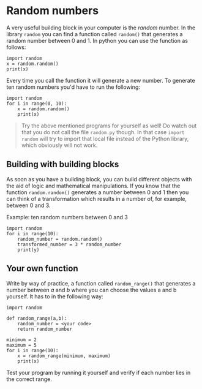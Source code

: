 # Random numbers

A very useful building block in your computer is the *random* number. In the library `random` you can find a function called `random()` that generates a random number between 0 and 1. In python you can use the function as follows:

    import random
    x = random.random()
    print(x)

Every time you call the function it will generate a new number. To generate ten random numbers you'd have to run the following:

    import random
    for i in range(0, 10):
        x = random.random()
        print(x)

> Try the above mentioned programs for yourself as well! Do watch out that you do not call the file `random.py` though. In that case `import random` will try to import that local file instead of the Python library, which obviously will not work.

## Building with building blocks

As soon as you have a building block, you can build different objects with the aid of logic and mathematical manipulations. If you know that the function `random.random()` generates a number between 0 and 1 then you can think of a transformation which results in a number of, for example, between 0 and 3.

Example: ten random numbers between 0 and 3 

    import random
    for i in range(10):
        random_number = random.random()
        transformed_number = 3 * random_number
        print(y)

## Your own function

Write by way of practice, a function called `random_range()` that generates a number between *a* and *b* where you can choose the values a and b yourself. It has to in the following way:

    import random
    
    def random_range(a,b):
        random_number = <your code>
        return random_number
    
    minimum = 2
    maximum = 5
    for i in range(10):
        x = random_range(minimum, maximum)
        print(x)

Test your program by running it yourself and verify if each number lies in the correct range.
